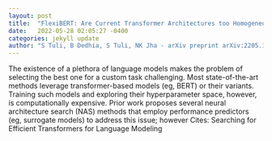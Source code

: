 ```yaml
---
layout: post
title:  "FlexiBERT: Are Current Transformer Architectures too Homogeneous and Rigid?"
date:   2022-05-28 02:05:27 -0400
categories: jekyll update
author: "S Tuli, B Dedhia, S Tuli, NK Jha - arXiv preprint arXiv:2205.11656, 2022"
---
```

The existence of a plethora of language models makes the problem of selecting the best one for a custom task challenging. Most state-of-the-art methods leverage transformer-based models (eg, BERT) or their variants. Training such models and exploring their hyperparameter space, however, is computationally expensive. Prior work proposes several neural architecture search (NAS) methods that employ performance predictors (eg, surrogate models) to address this issue; however  Cites: Searching for Efficient Transformers for Language Modeling